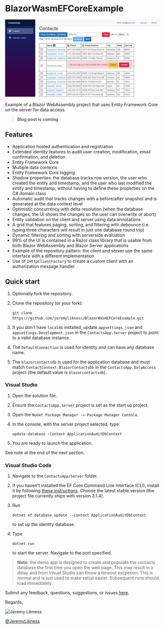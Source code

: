 # BlazorWasmEFCoreExample

![Image of data grid](./blazorcontactsapp.jpg)

Example of a Blazor WebAssembly project that uses Entity Framework Core on the server for data access.

> **Blog post is coming**

## Features

* Application hosted authentication and registration
* Extended identity features to audit user creation, modification, email confirmation, and deletion
* Entity Framework Core
* Multiple data contexts
* Entity Framework Core logging
* Shadow properties: the database tracks row version, the user who created the entity and timestamp, and the user who last modified the entity and timestamp, without having to define these properties on the C# domain class
* Automatic audit that tracks changes with a before/after snapshot and is generated at the data context level
* Optimistic concurrency with delta resolution (when the database changes, the UI shows the changes so the user can overwrite or abort)
* Entity validation on the client and server using data annotations
* A grid that features paging, sorting, and filtering with debounce (i.e. typing three characters will result in just one database round trip)
* Dynamic filtering and sorting with serverside evaluation
* 99% of the UI is contained in a Razor class library that is usable from both Blazor WebAssembly and Blazor Server applications
* Example of the repository pattern: the client and server use the same interface with a different implementation
* Use of `IHttpClientFactory` to create a custom client with an authorization message handler

## Quick start

1. Optionally fork the repository.
1. Clone the repository (or your fork): 

   `git clone https://github.com/jeremylikness/BlazorWasmEFCoreExample.git`
1. If you don't have `localdb` installed, update `appsettings.json` and `appsettings.Development.json` in the `ContactsApp.Server` project to point to a valid database instance. 
1. The `DefaultConnection` is used for identity and can have any database name.
1. The `blazorcontactsdb` is used for the application database and must match `ContactContext.BlazorContactsDb` in the `ContactsApp.DataAccess` project (the default value is `blazorcontactsdb`).

### Visual Studio

1. Open the solution file.
1. Ensure the `ContactsApp.Server` project is set as the start up project.
1. Open the `NuGet Package Manager -> Package Manager Console`. 
1. In the console, with the server project selected, type:

    `update-database -Context ApplicationAuditDbContext`
1. You are ready to launch the application.

See note at the end of the next section.

### Visual Studio Code

1. Navigate to the `ContactsApp/Server` folder.
1. If you haven't installed the EF Core Command Line Interface (CLI), install it by following [these instructions](https://docs.microsoft.com/ef/core/miscellaneous/cli/dotnet). Choose the latest stable version (the project file currently ships with version 3.1.4).
1. Run 

    `dotnet ef database update --context ApplicationAuditDbContext` 
    
    to set up the identity database.
1. Type 

   `dotnet run`
    
   to start the server. Navigate to the port specified.
  
> **Note**: the demo app is designed to create and populate the contacts database the first time you open the web page. This may result in a delay and from Visual Studio can throw a timeout excpetion. This is normal and is just used to make setup easier. Subsequent runs should load immediately.

Submit any feedback, questions, suggestions, or issues [here](https://github.com/JeremyLikness/BlazorWasmEFCoreExample/issues/new).

Regards,

![Jeremy Likness](https://blog.jeremylikness.com/images/jeremylikness.gif)

[@JeremyLikness](https://twitter.com/JeremyLikness)
